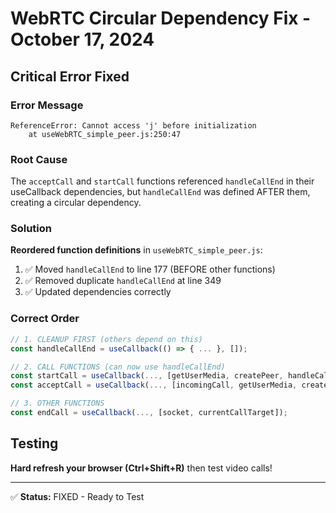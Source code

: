 # WebRTC Circular Dependency Fix - October 17, 2024

## Critical Error Fixed

### Error Message
```
ReferenceError: Cannot access 'j' before initialization
    at useWebRTC_simple_peer.js:250:47
```

### Root Cause
The `acceptCall` and `startCall` functions referenced `handleCallEnd` in their useCallback dependencies, but `handleCallEnd` was defined AFTER them, creating a circular dependency.

### Solution
**Reordered function definitions** in `useWebRTC_simple_peer.js`:

1. ✅ Moved `handleCallEnd` to line 177 (BEFORE other functions)
2. ✅ Removed duplicate `handleCallEnd` at line 349  
3. ✅ Updated dependencies correctly

### Correct Order
```javascript
// 1. CLEANUP FIRST (others depend on this)
const handleCallEnd = useCallback(() => { ... }, []);

// 2. CALL FUNCTIONS (can now use handleCallEnd)
const startCall = useCallback(..., [getUserMedia, createPeer, handleCallEnd]);
const acceptCall = useCallback(..., [incomingCall, getUserMedia, createPeer, handleCallEnd]);

// 3. OTHER FUNCTIONS
const endCall = useCallback(..., [socket, currentCallTarget]);
```

## Testing

**Hard refresh your browser (Ctrl+Shift+R)** then test video calls!

---

✅ **Status:** FIXED - Ready to Test
